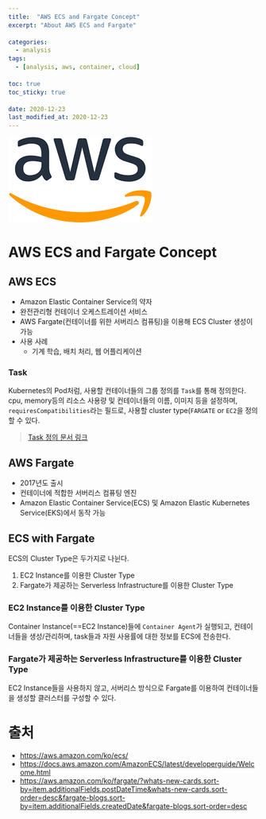 ```yaml
---
title:  "AWS ECS and Fargate Concept"
excerpt: "About AWS ECS and Fargate"

categories:
  - analysis
tags:
  - [analysis, aws, container, cloud]

toc: true
toc_sticky: true
 
date: 2020-12-23
last_modified_at: 2020-12-23
---
```


![aws logo](/assets/img/kubernetes/2020-12-23-14-35-23.png)

# AWS ECS and Fargate Concept
## AWS ECS
- Amazon Elastic Container Service의 약자
- 완전관리형 컨테이너 오케스트레이션 서비스
- AWS Fargate(컨테이너를 위한 서버리스 컴퓨팅)을 이용해 ECS Cluster 생성이 가능
- 사용 사례
    - 기계 학습, 배치 처리, 웹 어플리케이션

### Task
Kubernetes의 Pod처럼, 사용할 컨테이너들의 그룹 정의를 `Task`를 통해 정의한다. cpu, memory등의 리소스 사용량 및 컨테이너들의 이름, 이미지 등을 설정하며, `requiresCompatibilities`라는 필드로, 사용할 cluster type(`FARGATE` or `EC2`을 정의 할 수 있다.
> [Task 정의 문서 링크](https://docs.aws.amazon.com/AmazonECS/latest/developerguide/create-task-definition.html)

## AWS Fargate
- 2017년도 출시
- 컨테이너에 적합한 서버리스 컴퓨팅 엔진
- Amazon Elastic Container Service(ECS) 및 Amazon Elastic Kubernetes Service(EKS)에서 동작 가능

## ECS with Fargate
ECS의 Cluster Type은 두가지로 나뉜다.
1. EC2 Instance를 이용한 Cluster Type
2. Fargate가 제공하는 Serverless Infrastructure를 이용한 Cluster Type

### EC2 Instance를 이용한 Cluster Type
Container Instance(==EC2 Instance)들에 `Container Agent`가 실행되고, 컨테이너들을 생성/관리하며, task들과 자원 사용률에 대한 정보를 ECS에 전송한다.

### Fargate가 제공하는 Serverless Infrastructure를 이용한 Cluster Type
EC2 Instance들을 사용하지 않고, 서버리스 방식으로 Fargate를 이용하여 컨테이너들을 생성할 클러스터를 구성할 수 있다.

# 출처
- https://aws.amazon.com/ko/ecs/
- https://docs.aws.amazon.com/AmazonECS/latest/developerguide/Welcome.html
- https://aws.amazon.com/ko/fargate/?whats-new-cards.sort-by=item.additionalFields.postDateTime&whats-new-cards.sort-order=desc&fargate-blogs.sort-by=item.additionalFields.createdDate&fargate-blogs.sort-order=desc

